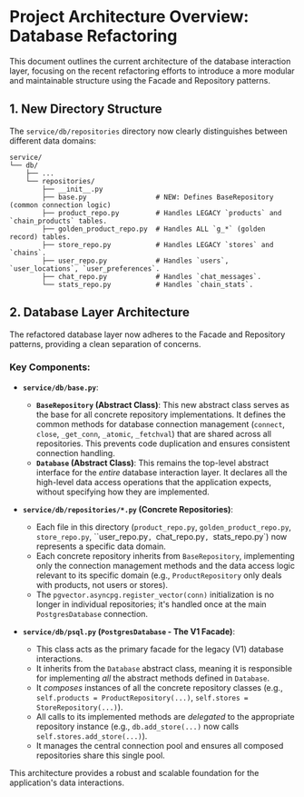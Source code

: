 # Project Architecture Overview: Database Refactoring

This document outlines the current architecture of the database interaction layer, focusing on the recent refactoring efforts to introduce a more modular and maintainable structure using the Facade and Repository patterns.

## 1. New Directory Structure

The `service/db/repositories` directory now clearly distinguishes between different data domains:


```
service/
└── db/
    ├── ...
    └── repositories/
        ├── __init__.py
        ├── base.py                 # NEW: Defines BaseRepository (common connection logic)
        ├── product_repo.py         # Handles LEGACY `products` and `chain_products` tables.
        ├── golden_product_repo.py  # Handles ALL `g_*` (golden record) tables.
        ├── store_repo.py           # Handles LEGACY `stores` and `chains`.
        ├── user_repo.py            # Handles `users`, `user_locations`, `user_preferences`.
        ├── chat_repo.py            # Handles `chat_messages`.
        └── stats_repo.py           # Handles `chain_stats`.
```

## 2. Database Layer Architecture

The refactored database layer now adheres to the Facade and Repository patterns, providing a clean separation of concerns.

### Key Components:

*   **`service/db/base.py`**:
    *   **`BaseRepository` (Abstract Class)**: This new abstract class serves as the base for all concrete repository implementations. It defines the common methods for database connection management (`connect`, `close`, `_get_conn`, `_atomic`, `_fetchval`) that are shared across all repositories. This prevents code duplication and ensures consistent connection handling.
    *   **`Database` (Abstract Class)**: This remains the top-level abstract interface for the *entire* database interaction layer. It declares all the high-level data access operations that the application expects, without specifying how they are implemented.

*   **`service/db/repositories/*.py` (Concrete Repositories)**:
    *   Each file in this directory (`product_repo.py`, `golden_product_repo.py`, `store_repo.py`, ``user_repo.py`, `chat_repo.py`, `stats_repo.py`) now represents a specific data domain.
    *   Each concrete repository inherits from `BaseRepository`, implementing only the connection management methods and the data access logic relevant to its specific domain (e.g., `ProductRepository` only deals with products, not users or stores).
    *   The `pgvector.asyncpg.register_vector(conn)` initialization is no longer in individual repositories; it's handled once at the main `PostgresDatabase` connection.

*   **`service/db/psql.py` (`PostgresDatabase` - The V1 Facade)**:
    *   This class acts as the primary facade for the legacy (V1) database interactions.
    *   It inherits from the `Database` abstract class, meaning it is responsible for implementing *all* the abstract methods defined in `Database`.
    *   It *composes* instances of all the concrete repository classes (e.g., `self.products = ProductRepository(...)`, `self.stores = StoreRepository(...)`).
    *   All calls to its implemented methods are *delegated* to the appropriate repository instance (e.g., `db.add_store(...)` now calls `self.stores.add_store(...)`).
    *   It manages the central connection pool and ensures all composed repositories share this single pool.

This architecture provides a robust and scalable foundation for the application's data interactions.
